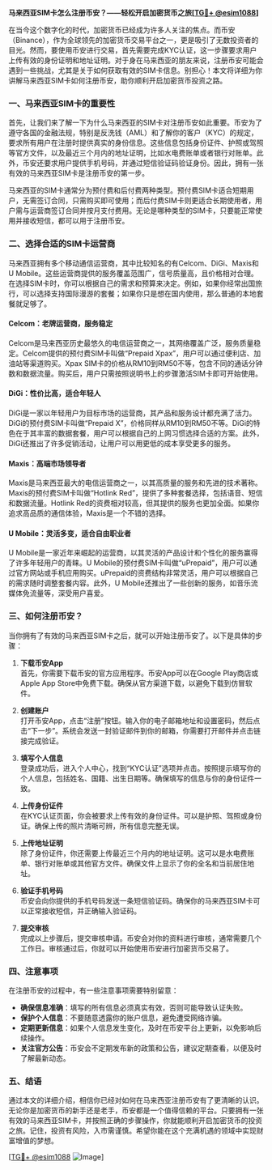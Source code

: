 **马来西亚SIM卡怎么注册币安？——轻松开启加密货币之旅[[TG💪+ @esim1088](https://t.me/s/esim1088)]**

在当今这个数字化的时代，加密货币已经成为许多人关注的焦点。而币安（Binance），作为全球领先的加密货币交易平台之一，更是吸引了无数投资者的目光。然而，要使用币安进行交易，首先需要完成KYC认证，这一步骤要求用户上传有效的身份证明和地址证明。对于身在马来西亚的朋友来说，注册币安可能会遇到一些挑战，尤其是关于如何获取有效的SIM卡信息。别担心！本文将详细为你讲解马来西亚SIM卡如何注册币安，助你顺利开启加密货币投资之路。

### 一、马来西亚SIM卡的重要性

首先，让我们来了解一下为什么马来西亚的SIM卡对注册币安如此重要。币安为了遵守各国的金融法规，特别是反洗钱（AML）和了解你的客户（KYC）的规定，要求所有用户在注册时提供真实的身份信息。这些信息包括身份证件、护照或驾照等官方文件，以及最近三个月内的地址证明，比如水电费账单或者银行对账单。此外，币安还要求用户提供手机号码，并通过短信验证码验证身份。因此，拥有一张有效的马来西亚SIM卡是注册币安的第一步。

马来西亚的SIM卡通常分为预付费和后付费两种类型。预付费SIM卡适合短期用户，无需签订合同，只需购买即可使用；而后付费SIM卡则更适合长期使用者，用户需与运营商签订合同并按月支付费用。无论是哪种类型的SIM卡，只要能正常使用并接收短信，都可以用于注册币安。

### 二、选择合适的SIM卡运营商

马来西亚拥有多个移动通信运营商，其中比较知名的有Celcom、DiGi、Maxis和U Mobile。这些运营商提供的服务覆盖范围广，信号质量高，且价格相对合理。在选择SIM卡时，你可以根据自己的需求和预算来决定。例如，如果你经常出国旅行，可以选择支持国际漫游的套餐；如果你只是想在国内使用，那么普通的本地套餐就足够了。

#### Celcom：老牌运营商，服务稳定

Celcom是马来西亚历史最悠久的电信运营商之一，其网络覆盖广泛，服务质量稳定。Celcom提供的预付费SIM卡叫做“Prepaid Xpax”，用户可以通过便利店、加油站等渠道购买。Xpax SIM卡的价格从RM10到RM50不等，包含不同的通话分钟数和数据流量。购买后，用户只需按照说明书上的步骤激活SIM卡即可开始使用。

#### DiGi：性价比高，适合年轻人

DiGi是一家以年轻用户为目标市场的运营商，其产品和服务设计都充满了活力。DiGi的预付费SIM卡叫做“Prepaid X”，价格同样从RM10到RM50不等。DiGi的特色在于其丰富的数据套餐，用户可以根据自己的上网习惯选择合适的方案。此外，DiGi还推出了许多促销活动，让用户可以用更低的成本享受更多的服务。

#### Maxis：高端市场领导者

Maxis是马来西亚最大的电信运营商之一，以其高质量的服务和先进的技术著称。Maxis的预付费SIM卡叫做“Hotlink Red”，提供了多种套餐选择，包括语音、短信和数据流量。Hotlink Red的资费相对较高，但其提供的服务也更加全面。如果你追求高品质的通信体验，Maxis是一个不错的选择。

#### U Mobile：灵活多变，适合自由职业者

U Mobile是一家近年来崛起的运营商，以其灵活的产品设计和个性化的服务赢得了许多年轻用户的青睐。U Mobile的预付费SIM卡叫做“uPrepaid”，用户可以通过官方网站或手机应用购买。uPrepaid的资费结构非常灵活，用户可以根据自己的需求随时调整套餐内容。此外，U Mobile还推出了一些创新的服务，如音乐流媒体免流量等，深受用户喜爱。

### 三、如何注册币安？

当你拥有了有效的马来西亚SIM卡之后，就可以开始注册币安了。以下是具体的步骤：

1. **下载币安App**  
   首先，你需要下载币安的官方应用程序。币安App可以在Google Play商店或Apple App Store中免费下载。确保从官方渠道下载，以避免下载到仿冒软件。

2. **创建账户**  
   打开币安App，点击“注册”按钮。输入你的电子邮箱地址和设置密码，然后点击“下一步”。系统会发送一封验证邮件到你的邮箱，你需要打开邮件并点击链接完成验证。

3. **填写个人信息**  
   登录成功后，进入个人中心，找到“KYC认证”选项并点击。按照提示填写你的个人信息，包括姓名、国籍、出生日期等。确保填写的信息与你的身份证件一致。

4. **上传身份证件**  
   在KYC认证页面，你会被要求上传有效的身份证件。可以是护照、驾照或身份证。确保上传的照片清晰可辨，所有信息完整无误。

5. **上传地址证明**  
   除了身份证件，你还需要上传最近三个月内的地址证明。这可以是水电费账单、银行对账单或其他官方文件。确保文件上显示了你的全名和当前居住地址。

6. **验证手机号码**  
   币安会向你提供的手机号码发送一条短信验证码。确保你的马来西亚SIM卡可以正常接收短信，并正确输入验证码。

7. **提交审核**  
   完成以上步骤后，提交审核申请。币安会对你的资料进行审核，通常需要几个工作日。审核通过后，你就可以开始使用币安进行加密货币交易了。

### 四、注意事项

在注册币安的过程中，有一些注意事项需要特别留意：

- **确保信息准确**：填写的所有信息必须真实有效，否则可能导致认证失败。
- **保护个人信息**：不要随意透露你的账户信息，避免遭受网络诈骗。
- **定期更新信息**：如果个人信息发生变化，及时在币安平台上更新，以免影响后续操作。
- **关注官方公告**：币安会不定期发布新的政策和公告，建议定期查看，以便及时了解最新动态。

### 五、结语

通过本文的详细介绍，相信你已经对如何在马来西亚注册币安有了更清晰的认识。无论你是加密货币的新手还是老手，币安都是一个值得信赖的平台。只要拥有一张有效的马来西亚SIM卡，并按照正确的步骤操作，你就能顺利开启加密货币的投资之旅。记住，投资有风险，入市需谨慎。希望你能在这个充满机遇的领域中实现财富增值的梦想。

[[TG💪+ @esim1088](https://t.me/s/esim1088) ![Image](https://i.postimg.cc/4NQfJmqS/Snipaste-2025-05-13-00-14-12.png)]